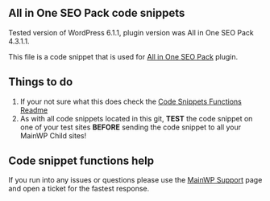 ## All in One SEO Pack code snippets

Tested version of WordPress 6.1.1, plugin version was All in One SEO Pack 4.3.1.1.

This file is a code snippet that is used for [All in One SEO Pack](https://wordpress.org/plugins/all-in-one-seo-pack/) plugin. 

## Things to do

1. If your not sure what this does check the [Code Snippets Functions Readme](https://github.com/mainwp/Code-Snippets-Functions/blob/master/README.md)
2. As with all code snippets located in this git, **TEST** the code snippet on one of your test sites **BEFORE** sending the code snippet to all your MainWP Child sites!

## Code snippet functions help

If you run into any issues or questions please use the [MainWP Support](https://mainwp.com/support/) page and open a ticket for the fastest response.
